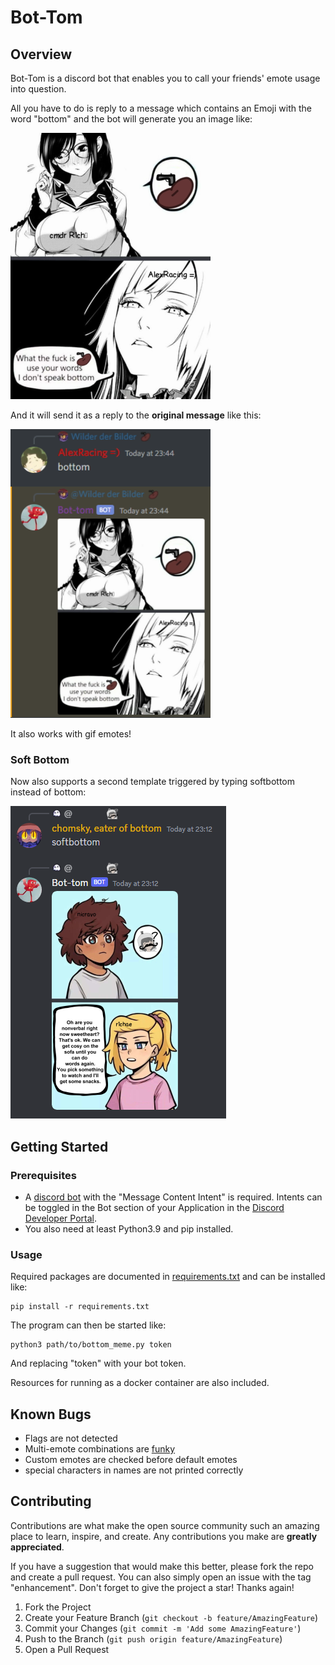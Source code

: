 # Bot-Tom

## Overview

Bot-Tom is a discord bot that enables you to call your friends' emote usage into question.

All you have to do is reply to a message which contains an Emoji with the word "bottom" and the bot will generate you an image like:

![example output image](screenshots/bottomBean.png)

And it will send it as a reply to the **original message** like this:

![example usage screenshot](screenshots/bottomBeanUsage.png)

It also works with gif emotes!

### Soft Bottom

Now also supports a second template triggered by typing softbottom instead of bottom:

![example of softbottom template](screenshots/softbottom-example.png)

## Getting Started
### Prerequisites

- A [discord bot](https://discordpy.readthedocs.io/en/stable/discord.html) with the "Message Content Intent" is required. Intents can be toggled in the Bot section of your Application in the [Discord Developer Portal](https://discord.com/developers/applications).
- You also need at least Python3.9 and pip installed.

### Usage

Required packages are documented in [requirements.txt](requirements.txt) and can be installed like:

```shell script
pip install -r requirements.txt
```

The program can then be started like:

```shell script
python3 path/to/bottom_meme.py token
```
And replacing "token" with your bot token.

Resources for running as a docker container are also included.

## Known Bugs

- Flags are not detected
- Multi-emote combinations are [funky](screenshots/combinedEmoteFunkiness.png)
- Custom emotes are checked before default emotes
- special characters in names are not printed correctly

## Contributing

Contributions are what make the open source community such an amazing place to learn, inspire, and create. Any contributions you make are **greatly appreciated**.

If you have a suggestion that would make this better, please fork the repo and create a pull request. You can also simply open an issue with the tag "enhancement".
Don't forget to give the project a star! Thanks again!

1. Fork the Project
2. Create your Feature Branch (`git checkout -b feature/AmazingFeature`)
3. Commit your Changes (`git commit -m 'Add some AmazingFeature'`)
4. Push to the Branch (`git push origin feature/AmazingFeature`)
5. Open a Pull Request
